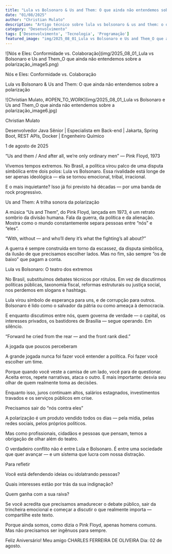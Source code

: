 ```yaml
---
title: "Lula vs Bolsonaro & Us and Them: O que ainda não entendemos sobre a polarização"
date: "01/08/2025"
author: "Christian Mulato"
description: "Artigo técnico sobre lula vs bolsonaro & us and them: o que ainda não entendemos sobre a polarização"
category: "Desenvolvimento"
tags: ['Desenvolvimento', 'Tecnologia', 'Programação']
featured_image: "img/2025_08_01_Lula vs Bolsonaro e Us and Them_O que ainda não entendemos sobre a polarização_featured.jpg"
---
```


![Nós e Eles: Conformidade vs. Colaboração](img/2025_08_01_Lula vs Bolsonaro e Us and Them_O que ainda não entendemos sobre a polarização_image5.png)

Nós e Eles: Conformidade vs. Colaboração

Lula vs Bolsonaro & Us and Them: O que ainda não entendemos sobre a polarização

![Christian Mulato, #OPEN_TO_WORK](img/2025_08_01_Lula vs Bolsonaro e Us and Them_O que ainda não entendemos sobre a polarização_image6.jpg)

Christian Mulato

Desenvolvedor Java Sênior | Especialista em Back-end | Jakarta, Spring Boot, REST APIs, Docker | Engenheiro Químico

1 de agosto de 2025

“Us and them / And after all, we’re only ordinary men” — Pink Floyd, 1973

Vivemos tempos extremos. No Brasil, a política virou palco de uma disputa simbólica entre dois polos: Lula vs Bolsonaro. Essa rivalidade está longe de ser apenas ideológica — ela se tornou emocional, tribal, irracional.

E o mais inquietante? Isso já foi previsto há décadas — por uma banda de rock progressivo.

Us and Them: A trilha sonora da polarização

A música “Us and Them”, do Pink Floyd, lançada em 1973, é um retrato sombrio da divisão humana. Fala da guerra, da política e da alienação. Mostra como o mundo constantemente separa pessoas entre “nós” e “eles”.

“With, without — and who’ll deny it’s what the fighting’s all about?”

A guerra é sempre construída em torno da escassez, da disputa simbólica, da ilusão de que precisamos escolher lados. Mas no fim, são sempre “os de baixo” que pagam a conta.

Lula vs Bolsonaro: O teatro dos extremos

No Brasil, substituímos debates técnicos por rótulos. Em vez de discutirmos políticas públicas, taxonomia fiscal, reformas estruturais ou justiça social, nos perdemos em slogans e hashtags.

Lula virou símbolo de esperança para uns, e de corrupção para outros. Bolsonaro é lido como o salvador da pátria ou como ameaça à democracia.

E enquanto discutimos entre nós, quem governa de verdade — o capital, os interesses privados, os bastidores de Brasília — segue operando. Em silêncio.

“Forward he cried from the rear — and the front rank died.”

A jogada que poucos perceberam

A grande jogada nunca foi fazer você entender a política. Foi fazer você escolher um time.

Porque quando você veste a camisa de um lado, você para de questionar. Aceita erros, repete narrativas, ataca o outro. E mais importante: desvia seu olhar de quem realmente toma as decisões.

Enquanto isso, juros continuam altos, salários estagnados, investimentos travados e os serviços públicos em crise.

Precisamos sair do “nós contra eles”

A polarização é um produto vendido todos os dias — pela mídia, pelas redes sociais, pelos próprios políticos.

Mas como profissionais, cidadãos e pessoas que pensam, temos a obrigação de olhar além do teatro.

O verdadeiro conflito não é entre Lula e Bolsonaro. É entre uma sociedade que quer avançar — e um sistema que lucra com nossa distração.

Para refletir

Você está defendendo ideias ou idolatrando pessoas?

Quais interesses estão por trás da sua indignação?

Quem ganha com a sua raiva?

Se você acredita que precisamos amadurecer o debate público, sair da trincheira emocional e começar a discutir o que realmente importa — compartilhe este texto.

Porque ainda somos, como dizia o Pink Floyd, apenas homens comuns. Mas não precisamos ser ingênuos para sempre.

Feliz Aniversário! Meu amigo CHARLES FERREIRA DE OLIVEIRA Dia: 02 de agosto.
